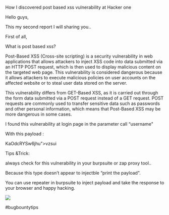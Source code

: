 How I discovered post based xss vulnerability at Hacker one

Hello guys,

This my second report I will sharing you..

First of all,

What is post based xss?

Post-Based XSS (Cross-site scripting) is a security vulnerability in web applications that allows attackers to inject XSS code into data submitted via an HTTP POST request, which is then used to display malicious content on the targeted web page. This vulnerability is considered dangerous because it allows attackers to execute malicious policies on user accounts on the affected website or to steal user data stored on the server.

This vulnerability differs from GET-Based XSS, as it is carried out through the form data submitted via a POST request instead of a GET request. POST requests are commonly used to transfer sensitive data such as passwords and other personal information, which means that Post-Based XSS may be more dangerous in some cases.

I found this vulnerability at login page in the parameter call “username"

With this payload :

KaOdcRYSw6jhu"><script>alert(document.domain)</script>vzsui

Tips &Trick:

always check for this vulnerability in your burpsuite or zap proxy tool..

Because this type doesn’t appear to injectble “print the payload".

You can use repeater in burpsuite to inject payload and take the response to your browser and happy hacking.

![](https://miro.medium.com/v2/resize:fit:700/1*XgLXrb60EkRPilyGLjqXhg.jpeg)

#bugbountytips 